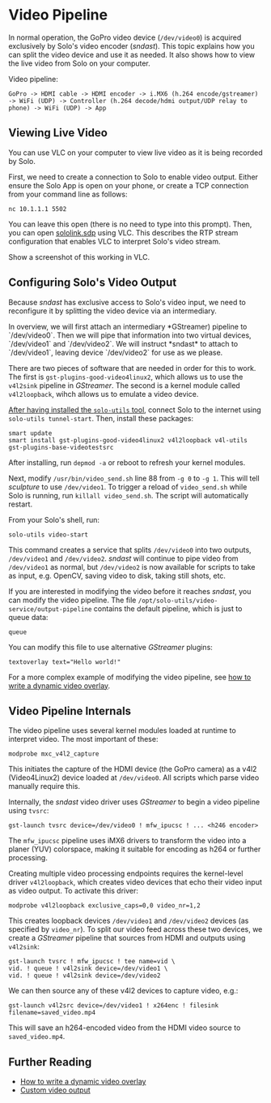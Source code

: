 # Video Pipeline

In normal operation, the GoPro video device (`/dev/video0`) is acquired exclusively by Solo's video encoder (*sndast*). This topic explains how you can split the video device and use it as needed. It also shows how to view the live video from Solo on your computer.

Video pipeline:

```
GoPro -> HDMI cable -> HDMI encoder -> i.MX6 (h.264 encode/gstreamer) -> WiFi (UDP) -> Controller (h.264 decode/hdmi output/UDP relay to phone) -> WiFi (UDP) -> App
```



## Viewing Live Video

You can use VLC on your computer to view live video as it is being recorded by Solo.

First, we need to create a connection to Solo to enable video output. Either ensure the Solo App is open on your phone, or create a TCP connection from your command line as follows:

```
nc 10.1.1.1 5502
```

You can leave this open (there is no need to type into this prompt). Then, you can open [sololink.sdp](https://github.com/3drobotics/solodevguide/blob/master/tools/video/sololink.sdp) using VLC. This describes the RTP stream configuration that enables VLC to interpret Solo's video stream.

<aside class="todo">
Show a screenshot of this working in VLC.
</aside>

## Configuring Solo's Video Output

Because *sndast* has exclusive access to Solo's video input, we need to reconfigure it by splitting the video device via an intermediary.

<aside class="note">
In overview, we will first attach an intermediary *GStreamer) pipeline to `/dev/video0`.  Then we will pipe that information into two virtual devices, `/dev/video1` and `/dev/video2`.  We will instruct *sndast* to attach to `/dev/video1`, leaving device `/dev/video2` for use as we please.
</aside>

There are two pieces of software that are needed in order for this to work.  The first is `gst-plugins-good-video4linux2`, which allows us to use the `v4l2sink` pipeline in *GStreamer*.  The second is a kernel module called `v4l2loopback`, wihch allows us to emulate a video device. 

[After having installed the `solo-utils` tool](utils.html), connect Solo to the internet using `solo-utils tunnel-start`. Then, install these packages:

```
smart update
smart install gst-plugins-good-video4linux2 v4l2loopback v4l-utils gst-plugins-base-videotestsrc
```

After installing, run `depmod -a` or reboot to refresh your kernel modules.

Next, modify `/usr/bin/video_send.sh` line 88 from `-g 0` to `-g 1`.  This will tell *sculpture* to use `/dev/video1`. To trigger a reload of `video_send.sh` while Solo is running, run `killall video_send.sh`. The script will automatically restart.

From your Solo's shell, run:

```
solo-utils video-start
```

This command creates a service that splits `/dev/video0` into two outputs, `/dev/video1` and `/dev/video2`. *sndast* will continue to pipe video from `/dev/video1` as normal, but `/dev/video2` is now available for scripts to take as input, e.g. OpenCV, saving video to disk, taking still shots, etc.

If you are interested in modifying the video before it reaches *sndast*, you can modify the video pipeline. The file `/opt/solo-utils/video-service/output-pipeline` contains the default pipeline, which is just to queue data:

```
queue
```

You can modify this file to use alternative *GStreamer* plugins:

```
textoverlay text="Hello world!"
```

For a more complex example of modifying the video pipeline, see [how to write a dynamic video overlay](video-overlay.html).

## Video Pipeline Internals

The video pipeline uses several kernel modules loaded at runtime to interpret video. The most important of these:

```
modprobe mxc_v4l2_capture
```

This initiates the capture of the HDMI device (the GoPro camera) as a v4l2 (Video4Linux2) device loaded at `/dev/video0`. All scripts which parse video manually require this.

Internally, the *sndast* video driver uses *GStreamer* to begin a video pipeline using `tvsrc`:

```
gst-launch tvsrc device=/dev/video0 ! mfw_ipucsc ! ... <h246 encoder>
```

The `mfw_ipucsc` pipeline uses iMX6 drivers to transform the video into a planer (YUV) colorspace, making it suitable for encoding as h264 or further processing.

Creating multiple video processing endpoints requires the kernel-level driver `v4l2loopback`, which creates video devices that echo their video input as video output. To activate this driver:

```
modprobe v4l2loopback exclusive_caps=0,0 video_nr=1,2
```

This creates loopback devices `/dev/video1` and `/dev/video2` devices (as specified by `video_nr`). To split our video feed across these two devices, we create a *GStreamer* pipeline that sources from HDMI and outputs using `v4l2sink`:

```
gst-launch tvsrc ! mfw_ipucsc ! tee name=vid \
vid. ! queue ! v4l2sink device=/dev/video1 \
vid. ! queue ! v4l2sink device=/dev/video2
```

We can then source any of these v4l2 devices to capture video, e.g.:

```
gst-launch v4l2src device=/dev/video1 ! x264enc ! filesink filename=saved_video.mp4
```

This will save an h264-encoded video from the HDMI video source to `saved_video.mp4`.

## Further Reading

* [How to write a dynamic video overlay](video-overlay.html)
* [Custom video output](video-out.html)
